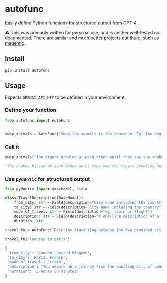 # autofunc

Easily define Python functions for structured output from GPT-4.

:warning: This was primarily written for personal use, and is neither well-tested nor documented. There are similar and much better projects out there, such as [magentic](https://github.com/jackmpcollins/magentic).


## Install

```
pip install autofunc
```

## Usage

Expects `OPENAI_API_KEY` to be defined in your environment.

### Define your function

```python
from autofunc import AutoFunc


swap_animals = AutoFunc("Swap the animals in the sentence. Eg. The dog barked at the cat -> the cat meowed at the dog")
```

### Call it

```python
swap_animals("The tigers growled at each other until they saw the snakes slithering near the trees.")

'The snakes hissed at each other until they saw the tigers prowling near the trees.'
```

### Use `pydantic` for structured output

```python
from pydantic import BaseModel, Field

class TravelDescription(BaseModel):
    from_city: str = Field(description="City name including the country")
    to_city: str = Field(description="City name including the country")
    mode_of_travel: str = Field(description="eg. train or flight")
    description: str = Field(description="A one-line description of a fictional journey, in the style of an adventure game. Simple present tense.")
    duration: str

travel_fn = AutoFunc("Describe travelling between the two provided cities.", TravelDescription)
```

```python
travel_fn("londres to paris")

{
 'from_city': 'London, United Kingdom',
 'to_city': 'Paris, France',
 'mode_of_travel': 'train',
 'description': 'You embark on a journey from the bustling city of London, crossing the English Channel through the Eurotunnel, to the romantic city of Paris.',
 'duration': '2 hours 20 minutes'
}
```
